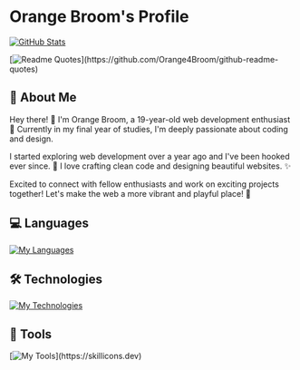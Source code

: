 # Orange Broom's Profile

[![GitHub Stats](https://github-readme-stats.vercel.app/api?username=Orange4Broom&theme=vue-dark&show_icons=true&hide_border=true&count_private=true&include_all_commits=true)](https://github.com/Orange4Broom)

[![Readme Quotes](https://quotes-github-readme.vercel.app/api?type=horizontal&theme=dark&quote=If%20someone%20eat%20healthy%20food,%20he%20will%20be%20healthy,%20and%20if%20someone%20eat%20unhealthy%20food,%20he%20will%20be%20unhealthy.)](https://github.com/Orange4Broom/github-readme-quotes)

## 🌟 About Me

Hey there! 👋 I'm Orange Broom, a 19-year-old web development enthusiast 🚀 Currently in my final year of studies, I'm deeply passionate about coding and design.

I started exploring web development over a year ago and I've been hooked ever since. 🎨 I love crafting clean code and designing beautiful websites. ✨

Excited to connect with fellow enthusiasts and work on exciting projects together!
Let's make the web a more vibrant and playful place! 🎉

## 💻 Languages

[![My Languages](https://skillicons.dev/icons?i=html,css,sass,js,ts,c,bash)](https://skillicons.dev)

## 🛠️ Technologies

[![My Technologies](https://skillicons.dev/icons?i=react,nextjs,redux,vite,npm,yarn,bun,nodejs,postgres,mysql,firebase,linux,apple)](https://skillicons.dev)

## 🧰 Tools

[![My Tools](https://skillicons.dev/icons?i=figma,ai,github,gitlab,git,vscode,codepen,stackoverflow,devto,docker,netlify,)](https://skillicons.dev)

